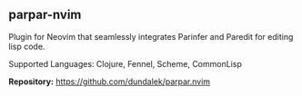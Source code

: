 ## parpar-nvim

Plugin for Neovim that seamlessly integrates Parinfer and Paredit for editing lisp code.

Supported Languages: Clojure, Fennel, Scheme, CommonLisp

**Repository:** <https://github.com/dundalek/parpar.nvim>

<!-- vim: set ft=markdown: -->
